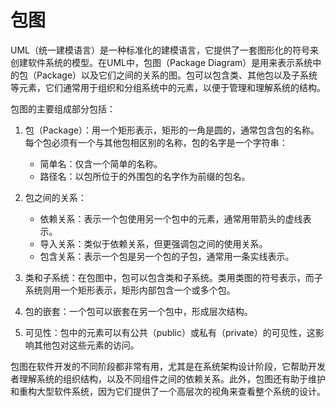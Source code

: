 # 包图

UML（统一建模语言）是一种标准化的建模语言，它提供了一套图形化的符号来创建软件系统的模型。在UML中，包图（Package Diagram）是用来表示系统中的包（Package）以及它们之间的关系的图。包可以包含类、其他包以及子系统等元素，它们通常用于组织和分组系统中的元素，以便于管理和理解系统的结构。

包图的主要组成部分包括：

1. 包（Package）：用一个矩形表示，矩形的一角是圆的，通常包含包的名称。每个包必须有一个与其他包相区别的名称，包的名字是一个字符串：
    * 简单名：仅含一个简单的名称。
    * 路径名：以包所位于的外围包的名字作为前缀的包名。

2. 包之间的关系：

    * 依赖关系：表示一个包使用另一个包中的元素，通常用带箭头的虚线表示。
    * 导入关系：类似于依赖关系，但更强调包之间的使用关系。
    * 包含关系：表示一个包是另一个包的子包，通常用一条实线表示。
3. 类和子系统：在包图中，包可以包含类和子系统。类用类图的符号表示，而子系统则用一个矩形表示，矩形内部包含一个或多个包。

4. 包的嵌套：一个包可以嵌套在另一个包中，形成层次结构。

5. 可见性：包中的元素可以有公共（public）或私有（private）的可见性，这影响其他包对这些元素的访问。

包图在软件开发的不同阶段都非常有用，尤其是在系统架构设计阶段，它帮助开发者理解系统的组织结构，以及不同组件之间的依赖关系。此外，包图还有助于维护和重构大型软件系统，因为它们提供了一个高层次的视角来查看整个系统的设计。
